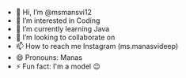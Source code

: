 - 👋 Hi, I’m @msmansvi12
- 👀 I’m interested in Coding
- 🌱 I’m currently learning Java
- 💞️ I’m looking to collaborate on
- 📫 How to reach me Instagram (ms.manasvideep) 
- 😄 Pronouns: Manas
- ⚡ Fun fact: I'm a model 😉

<!---
msmansvi12/msmansvi12 is a ✨ special ✨ repository because its `README.md` (this file) appears on your GitHub profile.
You can click the Preview link to take a look at your changes.
--->
